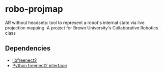 # robo-projmap
AR without headsets: tool to represent a robot's internal state via live projection mapping. A project for Brown University's Collaborative Robotics class

## Dependencies
- [libfreenect2](https://github.com/OpenKinect/libfreenect2)
- [Python freenect2 interface](https://rjw57.github.io/freenect2-python/)
